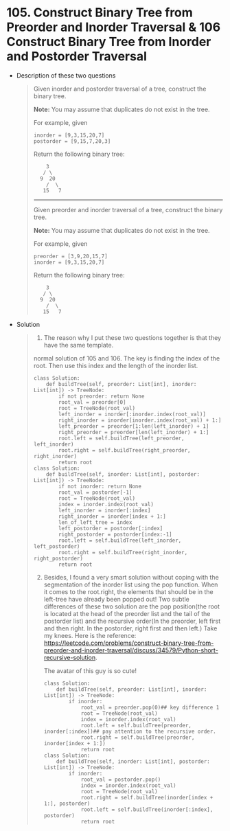 #  105. Construct Binary Tree from Preorder and Inorder Traversal & 106 Construct Binary Tree from Inorder and Postorder Traversal

- Description of these two questions

  > Given inorder and postorder traversal of a tree, construct the binary tree.
  >
  > **Note:**
  > You may assume that duplicates do not exist in the tree.
  >
  > For example, given
  >
  > ```
  > inorder = [9,3,15,20,7]
  > postorder = [9,15,7,20,3]
  > ```
  >
  > Return the following binary tree:
  >
  > ```
  >     3
  >    / \
  >   9  20
  >     /  \
  >    15   7
  > ```
  >
  > ----------------------------------------------------------------------------------------------------------------------------------------------
  >
  > Given preorder and inorder traversal of a tree, construct the binary tree.
  >
  > **Note:**
  > You may assume that duplicates do not exist in the tree.
  >
  > For example, given
  >
  > ```
  > preorder = [3,9,20,15,7]
  > inorder = [9,3,15,20,7]
  > ```
  >
  > Return the following binary tree:
  >
  > ```
  >     3
  >    / \
  >   9  20
  >     /  \
  >    15   7
  > ```

- Solution

  > 1. The reason why I put these two questions together is that they have the same template. 
  >
  > normal solution of 105 and 106. The key is finding the index of the root. Then use this index and the length of the inorder list.
  >
  > ```pyton3
  > class Solution:
  >     def buildTree(self, preorder: List[int], inorder: List[int]) -> TreeNode:
  >         if not preorder: return None
  >         root_val = preorder[0]
  >         root = TreeNode(root_val)
  >         left_inorder = inorder[:inorder.index(root_val)]
  >         right_inorder = inorder[inorder.index(root_val) + 1:]
  >         left_preorder = preorder[1:len(left_inorder) + 1]
  >         right_preorder = preorder[len(left_inorder) + 1:]
  >         root.left = self.buildTree(left_preorder, left_inorder)
  >         root.right = self.buildTree(right_preorder, right_inorder)
  >         return root
  > class Solution:
  >     def buildTree(self, inorder: List[int], postorder: List[int]) -> TreeNode:
  >         if not inorder: return None
  >         root_val = postorder[-1]
  >         root = TreeNode(root_val)
  >         index = inorder.index(root_val)
  >         left_inorder = inorder[:index]
  >         right_inorder = inorder[index + 1:]
  >         len_of_left_tree = index
  >         left_postorder = postorder[:index]
  >         right_postorder = postorder[index:-1]
  >         root.left = self.buildTree(left_inorder, left_postorder)
  >         root.right = self.buildTree(right_inorder, right_postorder)
  >         return root
  > ```
  >
  > 2. Besides, I found a very smart solution without coping with the segmentation of the inorder list using the pop function. When it comes to the root.right, the elements that should be in the left-tree have already been popped out!  Two subtle differences of these two solution are the pop position(the root is located at the head of the preorder list and the tail of the postorder list) and the recursive order(In the preorder, left first and then right. In the postorder, right first and then left.) Take my knees. Here is the reference: https://leetcode.com/problems/construct-binary-tree-from-preorder-and-inorder-traversal/discuss/34579/Python-short-recursive-solution.
  >
  >    The avatar of this guy is so cute!
  >
  >    ```python3
  >    class Solution:
  >        def buildTree(self, preorder: List[int], inorder: List[int]) -> TreeNode:
  >            if inorder:
  >                root_val = preorder.pop(0)## key difference 1
  >                root = TreeNode(root_val)
  >                index = inorder.index(root_val)
  >                root.left = self.buildTree(preorder, inorder[:index])## pay attention to the recursive order.
  >                root.right = self.buildTree(preorder, inorder[index + 1:])
  >                return root
  >    class Solution:
  >        def buildTree(self, inorder: List[int], postorder: List[int]) -> TreeNode:
  >            if inorder:
  >                root_val = postorder.pop()
  >                index = inorder.index(root_val)
  >                root = TreeNode(root_val)
  >                root.right = self.buildTree(inorder[index + 1:], postorder)
  >                root.left = self.buildTree(inorder[:index], postorder)
  >                return root
  >    ```
  >
  >    